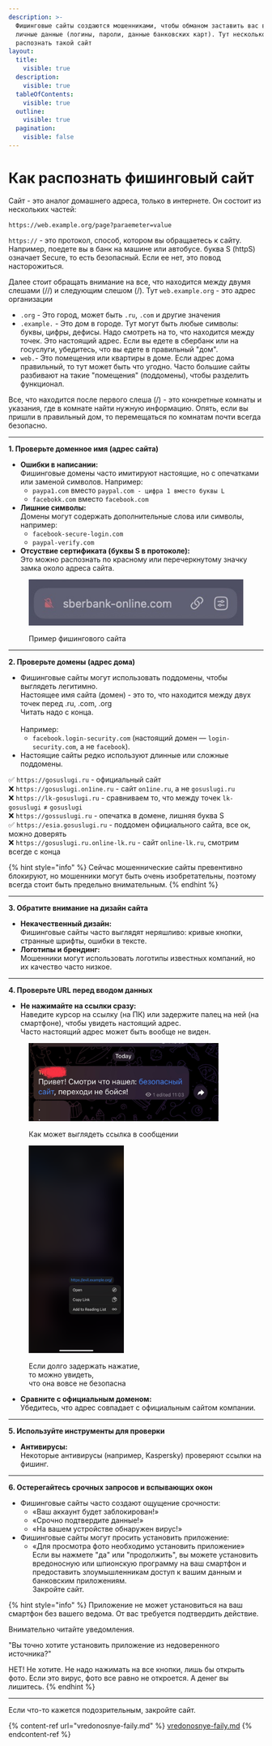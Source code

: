 ```yaml
---
description: >-
  Фишинговые сайты создаются мошенниками, чтобы обманом заставить вас ввести
  личные данные (логины, пароли, данные банковских карт). Тут несколько способов
  распознать такой сайт
layout:
  title:
    visible: true
  description:
    visible: true
  tableOfContents:
    visible: true
  outline:
    visible: true
  pagination:
    visible: false
---
```


# Как распознать фишинговый сайт

Сайт - это аналог домашнего адреса, только в интернете. Он состоит из нескольких частей:

```
https://web.example.org/page?paraemeter=value
```

`https://` - это протокол, способ, котором вы обращаетесь к сайту. Например, поедете вы в банк на машине или автобусе. буква S (httpS) означает Secure, то есть безопасный. Если ее нет, это повод насторожиться.&#x20;

Далее стоит обращать внимание на все, что находится между двумя слешами (//) и следующим слешом (/). Тут `web.example.org` - это адрес организации

* `.org` - Это город, может быть `.ru`, `.com` и другие значения
* `.example.` - Это дом в городе. Тут могут быть любые символы: буквы, цифры, дефисы. Надо смотреть на то, что находится между точек. Это настоящий адрес. Если вы едете в сбербанк или на госуслуги, убедитесь, что вы едете в правильный "дом".&#x20;
* `web.`- Это помещения или квартиры в доме. Если адрес дома правильный, то тут может быть что угодно. Часто большие сайты разбивают на такие "помещения" (поддомены), чтобы разделить функционал.&#x20;

Все, что находится после первого слеша (/) - это конкретные комнаты и указания, где в комнате найти нужную информацию. Опять, если вы пришли в правильный дом, то перемещаться по комнатам почти всегда безопасно.&#x20;

***

**1. Проверьте доменное имя (адрес сайта)**

* **Ошибки в написании:**\
  Фишинговые домены часто имитируют настоящие, но с опечатками или заменой символов. Например:
  * `paypa1.com` вместо `paypal.com - цифра 1 вместо буквы L`
  * `facebokk.com` вместо `facebook.com`
* **Лишние символы:**\
  Домены могут содержать дополнительные слова или символы, например:
  * `facebook-secure-login.com`
  * `paypal-verify.com`
* **Отсуствие сертификата (буквы S в протоколе):**\
  Это можно распознать по красному или перечеркнутому значку замка около адреса сайта.&#x20;

<figure><img src="../.gitbook/assets/8ECC9B10-B46A-4AB8-A573-6687583F6758_4_5005_c.jpeg" alt=""><figcaption><p>Пример фишингового сайта</p></figcaption></figure>

***

**2. Проверьте домены (адрес дома)**&#x20;

* Фишинговые сайты могут использовать поддомены, чтобы выглядеть легитимно. \
  Настоящее имя сайта (домен) - это то, что находится между двух точек перед .ru, .com, .org\
  Читать надо с конца. \
  \
  Например:
  * `facebook.login-security.com` (настоящий домен — `login-security.com`, а не `facebook`).
* Настоящие сайты редко используют длинные или сложные поддомены.

✅ `https://gosuslugi.ru` - официальный сайт\
❌ `https://gosuslugi.on1ine.ru` - сайт `on1ine.ru`, а не `gosuslugi.ru`\
❌ `https://lk-gosuslugi.ru` - сравниваем то, что между точек `lk-gosuslugi` ≠ `gosuslugi`\
❌ `https://gossuslugi.ru` - опечатка в домене, лишняя буква S\
✅ `https://esia.gosuslugi.ru` - поддомен официального сайта, все ок, можно доверять\
❌ `https://gosuslugi.ru.online-lk.ru` - сайт `online-lk.ru`, смотрим всегде с конца

{% hint style="info" %}
Сейчас мошеннические сайты превентивно блокируют, но мошенники могут быть очень изобретательны, поэтому всегда стоит быть предельно внимательным.&#x20;
{% endhint %}

***

**3. Обратите внимание на дизайн сайта**

* **Некачественный дизайн:**\
  Фишинговые сайты часто выглядят неряшливо: кривые кнопки, странные шрифты, ошибки в тексте.
* **Логотипы и брендинг:**\
  Мошенники могут использовать логотипы известных компаний, но их качество часто низкое.

***

**4. Проверьте URL перед вводом данных**

* **Не нажимайте на ссылки сразу:**\
  Наведите курсор на ссылку (на ПК) или задержите палец на ней (на смартфоне), чтобы увидеть настоящий адрес.\
  Часто настоящий адрес может быть вообще не виден.&#x20;

<figure><img src="../.gitbook/assets/IMG_3763.jpeg" alt="" width="375"><figcaption><p>Как может выглядеть ссылка в сообщении</p></figcaption></figure>

<figure><img src="../.gitbook/assets/IMG_3762.png" alt="" width="188"><figcaption><p>Если долго задержать нажатие, <br>то можно увидеть,<br>что она вовсе не безопасна</p></figcaption></figure>

* **Сравните с официальным доменом:**\
  Убедитесь, что адрес совпадает с официальным сайтом компании.

***

**5. Используйте инструменты для проверки**

* **Антивирусы:**\
  Некоторые антивирусы (например, Kaspersky) проверяют ссылки на фишинг.

***

**6. Остерегайтесь срочных запросов и вспывающих окон**

* Фишинговые сайты часто создают ощущение срочности:
  * «Ваш аккаунт будет заблокирован!»
  * «Срочно подтвердите данные!»
  * «На вашем устройстве обнаружен вирус!»
* Фишинговые сайты могут просить установить приложение:
  * «Для просмотра фото необходимо установить приложение»\
    Если вы нажмете "да" или "продолжить", вы можете установить вредоносную или шпионскую программу на ваш смартфон и предоставить злоумышленникам доступ к вашим данным и банковским приложениям. \
    Закройте сайт.&#x20;

{% hint style="info" %}
Приложение не может установиться на ваш смартфон без вашего ведома. От вас требуется подтвердить действие.&#x20;

Внимательно читайте уведомления.&#x20;

"Вы точно хотите установить приложение из недоверенного источника?"

НЕТ! Не хотите. Не надо нажимать на все кнопки, лишь бы открыть фото. Если это вирус, фото все равно не откроется. А денег вы лишитесь.&#x20;
{% endhint %}

***

Если что-то кажется подозрительным, закройте сайт.

{% content-ref url="vredonosnye-faily.md" %}
[vredonosnye-faily.md](vredonosnye-faily.md)
{% endcontent-ref %}
